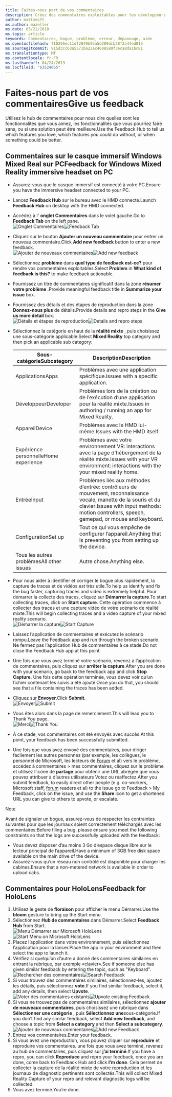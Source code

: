 ```yaml
---
title: Faites-nous part de vos commentaires
description: Créez des commentaires exploitables pour les développeurs HoloLens et Windows Mixed Reality à l’aide du Hub de commentaires.
author: mattzmsft
ms.author: mazeller
ms.date: 03/21/2018
ms.topic: article
keywords: Commentaires, bogue, problème, erreur, dépannage, aide
ms.openlocfilehash: 710256ec11df2849b93a5d289dcb28f2a44ed815
ms.sourcegitcommit: 915d3cc63a5571ba22ac4608589f3eca8da1bc81
ms.translationtype: MT
ms.contentlocale: fr-FR
ms.lasthandoff: 04/24/2019
ms.locfileid: "63524665"
---
```

# <a name="give-us-feedback"></a><span data-ttu-id="9f7a4-104">Faites-nous part de vos commentaires</span><span class="sxs-lookup"><span data-stu-id="9f7a4-104">Give us feedback</span></span>

<span data-ttu-id="9f7a4-105">Utilisez le hub de commentaires pour nous dire quelles sont les fonctionnalités que vous aimez, les fonctionnalités que vous pourriez faire sans, ou si une solution peut être meilleure.</span><span class="sxs-lookup"><span data-stu-id="9f7a4-105">Use the Feedback Hub to tell us which features you love, which features you could do without, or when something could be better.</span></span>

## <a name="feedback-for-windows-mixed-reality-immersive-headset-on-pc"></a><span data-ttu-id="9f7a4-106">Commentaires sur le casque immersif Windows Mixed Real sur PC</span><span class="sxs-lookup"><span data-stu-id="9f7a4-106">Feedback for Windows Mixed Reality immersive headset on PC</span></span>

* <span data-ttu-id="9f7a4-107">Assurez-vous que le casque immersif est connecté à votre PC.</span><span class="sxs-lookup"><span data-stu-id="9f7a4-107">Ensure you have the immersive headset connected to your PC.</span></span>
* <span data-ttu-id="9f7a4-108">Lancez **Feedback Hub** sur le bureau avec le HMD connecté.</span><span class="sxs-lookup"><span data-stu-id="9f7a4-108">Launch **Feedback Hub** on desktop with the HMD connected.</span></span>
* <span data-ttu-id="9f7a4-109">Accédez à l' **onglet Commentaires** dans le volet gauche.</span><span class="sxs-lookup"><span data-stu-id="9f7a4-109">Go to **Feedback Tab** on the left pane.</span></span> <br>
  <span data-ttu-id="9f7a4-110">![Onglet Commentaires](images/feedback1-600px.png)</span><span class="sxs-lookup"><span data-stu-id="9f7a4-110">![Feedback Tab](images/feedback1-600px.png)</span></span>
* <span data-ttu-id="9f7a4-111">Cliquez sur le bouton **Ajouter un nouveau commentaire** pour entrer un nouveau commentaire.</span><span class="sxs-lookup"><span data-stu-id="9f7a4-111">Click **Add new feedback** button to enter a new feedback.</span></span><br>
  <span data-ttu-id="9f7a4-112">![Ajouter de nouveaux commentaires](images/feedback2-600px.png)</span><span class="sxs-lookup"><span data-stu-id="9f7a4-112">![Add new feedback](images/feedback2-600px.png)</span></span>
* <span data-ttu-id="9f7a4-113">Sélectionnez **problème** dans **quel type de feedback est-ce?** pour rendre vos commentaires exploitables.</span><span class="sxs-lookup"><span data-stu-id="9f7a4-113">Select **Problem** in **What kind of feedback is this?** to make feedback actionable.</span></span>
* <span data-ttu-id="9f7a4-114">Fournissez un titre de commentaires significatif dans la zone **résumer votre problème** .</span><span class="sxs-lookup"><span data-stu-id="9f7a4-114">Provide meaningful feedback title in **Summarize your issue** box.</span></span>
* <span data-ttu-id="9f7a4-115">Fournissez des détails et des étapes de reproduction dans la zone **Donnez-nous plus** de détails.</span><span class="sxs-lookup"><span data-stu-id="9f7a4-115">Provide details and repro steps in the **Give us more detail** box.</span></span><br>
  <span data-ttu-id="9f7a4-116">![Détails et étapes de reproduction](images/feedback3-600px.png)</span><span class="sxs-lookup"><span data-stu-id="9f7a4-116">![Details and repro steps](images/feedback3-600px.png)</span></span>
* <span data-ttu-id="9f7a4-117">Sélectionnez la catégorie en haut de la **réalité mixte** , puis choisissez une sous-catégorie applicable:</span><span class="sxs-lookup"><span data-stu-id="9f7a4-117">Select **Mixed Reality** top category and then pick an applicable sub category:</span></span>

  |  <span data-ttu-id="9f7a4-118">Sous-catégorie</span><span class="sxs-lookup"><span data-stu-id="9f7a4-118">Subcategory</span></span>  |  <span data-ttu-id="9f7a4-119">Description</span><span class="sxs-lookup"><span data-stu-id="9f7a4-119">Description</span></span> | 
  |----------|----------|
  |  <span data-ttu-id="9f7a4-120">Applications</span><span class="sxs-lookup"><span data-stu-id="9f7a4-120">Apps</span></span>  |  <span data-ttu-id="9f7a4-121">Problèmes avec une application spécifique.</span><span class="sxs-lookup"><span data-stu-id="9f7a4-121">Issues with a specific application.</span></span> | 
  |  <span data-ttu-id="9f7a4-122">Développeur</span><span class="sxs-lookup"><span data-stu-id="9f7a4-122">Developer</span></span>  |  <span data-ttu-id="9f7a4-123">Problèmes lors de la création ou de l’exécution d’une application pour la réalité mixte.</span><span class="sxs-lookup"><span data-stu-id="9f7a4-123">Issues in authoring / running an app for Mixed Reality.</span></span> | 
  |  <span data-ttu-id="9f7a4-124">Appareil</span><span class="sxs-lookup"><span data-stu-id="9f7a4-124">Device</span></span>  |  <span data-ttu-id="9f7a4-125">Problèmes avec le HMD lui-même.</span><span class="sxs-lookup"><span data-stu-id="9f7a4-125">Issues with the HMD itself.</span></span> | 
  |  <span data-ttu-id="9f7a4-126">Expérience personnelle</span><span class="sxs-lookup"><span data-stu-id="9f7a4-126">Home experience</span></span>  |  <span data-ttu-id="9f7a4-127">Problèmes avec votre environnement VR: interactions avec la page d’hébergement de la réalité mixte.</span><span class="sxs-lookup"><span data-stu-id="9f7a4-127">Issues with your VR environment: interactions with the your mixed reality home.</span></span> | 
  |  <span data-ttu-id="9f7a4-128">Entrée</span><span class="sxs-lookup"><span data-stu-id="9f7a4-128">Input</span></span>  |  <span data-ttu-id="9f7a4-129">Problèmes liés aux méthodes d’entrée: contrôleurs de mouvement, reconnaissance vocale, manette de la souris et du clavier.</span><span class="sxs-lookup"><span data-stu-id="9f7a4-129">Issues with input methods: motion controllers, speech, gamepad, or mouse and keyboard.</span></span> | 
  |  <span data-ttu-id="9f7a4-130">Configuration</span><span class="sxs-lookup"><span data-stu-id="9f7a4-130">Set up</span></span>  |  <span data-ttu-id="9f7a4-131">Tout ce qui vous empêche de configurer l’appareil.</span><span class="sxs-lookup"><span data-stu-id="9f7a4-131">Anything that is preventing you from setting up the device.</span></span> | 
  |  <span data-ttu-id="9f7a4-132">Tous les autres problèmes</span><span class="sxs-lookup"><span data-stu-id="9f7a4-132">All other issues</span></span>  |  <span data-ttu-id="9f7a4-133">Autre chose.</span><span class="sxs-lookup"><span data-stu-id="9f7a4-133">Anything else.</span></span> |
  
* <span data-ttu-id="9f7a4-134">Pour nous aider à identifier et corriger le bogue plus rapidement, la capture de traces et de vidéos est très utile.</span><span class="sxs-lookup"><span data-stu-id="9f7a4-134">To help us identify and fix the bug faster, capturing traces and video is extremely helpful.</span></span> <span data-ttu-id="9f7a4-135">Pour démarrer la collecte des traces, cliquez sur **Démarrer la capture**.</span><span class="sxs-lookup"><span data-stu-id="9f7a4-135">To start collecting traces, click on **Start capture**.</span></span> <span data-ttu-id="9f7a4-136">Cette opération commence à collecter des traces et une capture vidéo de votre scénario de réalité mixte.</span><span class="sxs-lookup"><span data-stu-id="9f7a4-136">This will begin collecting traces and a video capture of your mixed reality scenario.</span></span><br>
  <span data-ttu-id="9f7a4-137">![Démarrer la capture](images/feedback4-600px.png)</span><span class="sxs-lookup"><span data-stu-id="9f7a4-137">![Start Capture](images/feedback4-600px.png)</span></span>
* <span data-ttu-id="9f7a4-138">Laissez l’application de commentaires et exécutez le scénario rompu.</span><span class="sxs-lookup"><span data-stu-id="9f7a4-138">Leave the Feedback app and run through the broken scenario.</span></span> <span data-ttu-id="9f7a4-139">Ne fermez pas l’application Hub de commentaires à ce stade.</span><span class="sxs-lookup"><span data-stu-id="9f7a4-139">Do not close the Feedback Hub app at this point.</span></span>
* <span data-ttu-id="9f7a4-140">Une fois que vous avez terminé votre scénario, revenez à l’application de commentaires, puis cliquez sur **arrêter la capture**.</span><span class="sxs-lookup"><span data-stu-id="9f7a4-140">After you are done with your scenario, go back to the feedback app and click **Stop Capture**.</span></span> <span data-ttu-id="9f7a4-141">Une fois cette opération terminée, vous devez voir qu’un fichier contenant les suivis a été ajouté.</span><span class="sxs-lookup"><span data-stu-id="9f7a4-141">Once you do that, you should see that a file containing the traces has been added.</span></span>
* <span data-ttu-id="9f7a4-142">Cliquez sur **Envoyer**.</span><span class="sxs-lookup"><span data-stu-id="9f7a4-142">Click **Submit**.</span></span><br>
  <span data-ttu-id="9f7a4-143">![Envoyer](images/feedback5-600px.png)</span><span class="sxs-lookup"><span data-stu-id="9f7a4-143">![Submit](images/feedback5-600px.png)</span></span>
* <span data-ttu-id="9f7a4-144">Vous êtes alors dans la page de remerciement.</span><span class="sxs-lookup"><span data-stu-id="9f7a4-144">This will lead you to Thank You page.</span></span><br>
  <span data-ttu-id="9f7a4-145">![Merci](images/feedback6-600px.png)</span><span class="sxs-lookup"><span data-stu-id="9f7a4-145">![Thank You](images/feedback6-600px.png)</span></span>
* <span data-ttu-id="9f7a4-146">À ce stade, vos commentaires ont été envoyés avec succès.</span><span class="sxs-lookup"><span data-stu-id="9f7a4-146">At this point, your feedback has been successfully submitted.</span></span>
* <span data-ttu-id="9f7a4-147">Une fois que vous avez envoyé des commentaires, pour diriger facilement les autres personnes (par exemple, les collègues, le personnel de Microsoft, les lecteurs de [Forum](https://forums.hololens.com/) et al) vers le problème, accédez à commentaires > mes commentaires, cliquez sur le problème et utilisez l’icône de **partage** pour obtenir une URL abrégée que vous pouvez attribuer à d’autres utilisateurs Votez ou réaffectez.</span><span class="sxs-lookup"><span data-stu-id="9f7a4-147">After you submit feedback, to easily direct other people (e.g. co-workers, Microsoft staff, [forum](https://forums.hololens.com/) readers et al) to the issue go to Feedback > My Feedback, click on the issue, and use the **Share** icon to get a shortened URL you can give to others to upvote, or escalate.</span></span>

>[!NOTE]
><span data-ttu-id="9f7a4-148">Avant de signaler un bogue, assurez-vous de respecter les contraintes suivantes pour que les journaux soient correctement téléchargés avec les commentaires:</span><span class="sxs-lookup"><span data-stu-id="9f7a4-148">Before filing a bug, please ensure you meet the following constraints so that the logs are successfully uploaded with the feedback:</span></span>
> - <span data-ttu-id="9f7a4-149">Vous devez disposer d’au moins 3 Go d’espace disque libre sur le lecteur principal de l’appareil.</span><span class="sxs-lookup"><span data-stu-id="9f7a4-149">Have a minimum of 3GB free disk space available on the main drive of the device.</span></span>
> - <span data-ttu-id="9f7a4-150">Assurez-vous qu’un réseau non contrôlé est disponible pour charger les cabines.</span><span class="sxs-lookup"><span data-stu-id="9f7a4-150">Ensure that a non-metered network is available in order to upload cabs.</span></span>

## <a name="feedback-for-hololens"></a><span data-ttu-id="9f7a4-151">Commentaires pour HoloLens</span><span class="sxs-lookup"><span data-stu-id="9f7a4-151">Feedback for HoloLens</span></span>

1. <span data-ttu-id="9f7a4-152">Utilisez le geste de **floraison** pour afficher le menu Démarrer.</span><span class="sxs-lookup"><span data-stu-id="9f7a4-152">Use the **bloom** gesture to bring up the Start menu.</span></span>
2. <span data-ttu-id="9f7a4-153">Sélectionnez **Hub de commentaires** dans Démarrer.</span><span class="sxs-lookup"><span data-stu-id="9f7a4-153">Select **Feedback Hub** from Start.</span></span><br>
  <span data-ttu-id="9f7a4-154">![Menu Démarrer sur Microsoft HoloLens](images/startmenu.jpg)</span><span class="sxs-lookup"><span data-stu-id="9f7a4-154">![Start Menu on Microsoft HoloLens](images/startmenu.jpg)</span></span>
3. <span data-ttu-id="9f7a4-155">Placez l’application dans votre environnement, puis sélectionnez l’application pour la lancer.</span><span class="sxs-lookup"><span data-stu-id="9f7a4-155">Place the app in your environment and then select the app to launch it.</span></span>
4. <span data-ttu-id="9f7a4-156">Vérifiez si quelqu’un d’autre a donné des commentaires similaires en entrant la rubrique, par exemple «clavier».</span><span class="sxs-lookup"><span data-stu-id="9f7a4-156">See if someone else has given similar feedback by entering the topic, such as "Keyboard".</span></span><br>
  <span data-ttu-id="9f7a4-157">![Rechercher des commentaires](images/searchfeedback-500px.jpg)</span><span class="sxs-lookup"><span data-stu-id="9f7a4-157">![Search Feedback](images/searchfeedback-500px.jpg)</span></span>
5. <span data-ttu-id="9f7a4-158">Si vous trouvez des commentaires similaires, sélectionnez-les, ajoutez les détails, puis sélectionnez **vote**.</span><span class="sxs-lookup"><span data-stu-id="9f7a4-158">If you find similar feedback, select it, add any details, then select **Upvote**.</span></span><br>
  <span data-ttu-id="9f7a4-159">![Voter des commentaires existants](images/upvotefeedback-500px.jpg)</span><span class="sxs-lookup"><span data-stu-id="9f7a4-159">![Upvote existing Feedback](images/upvotefeedback-500px.jpg)</span></span>
6. <span data-ttu-id="9f7a4-160">Si vous ne trouvez pas de commentaires similaires, sélectionnez **ajouter de nouveaux commentaires**, puis choisissez une rubrique dans **Sélectionner une catégorie** , puis **Sélectionnez une**sous-catégorie.</span><span class="sxs-lookup"><span data-stu-id="9f7a4-160">If you don’t find any similar feedback, select **Add new feedback**, and choose a topic from **Select a category** and then **Select a subcategory**.</span></span><br>
  <span data-ttu-id="9f7a4-161">![Ajouter de nouveaux commentaires](images/addnewfeedback-500px.jpg)</span><span class="sxs-lookup"><span data-stu-id="9f7a4-161">![Add new Feedback](images/addnewfeedback-500px.jpg)</span></span>
7. <span data-ttu-id="9f7a4-162">Entrez vos commentaires.</span><span class="sxs-lookup"><span data-stu-id="9f7a4-162">Enter your feedback.</span></span>
8. <span data-ttu-id="9f7a4-163">Si vous avez une reproduction, vous pouvez cliquer sur **reproduire** et reproduire vos commentaires. une fois que vous avez terminé, revenez au hub de commentaires, puis cliquez sur **j’ai terminé**.</span><span class="sxs-lookup"><span data-stu-id="9f7a4-163">If you have a repro, you can click **Reproduce** and repro your feedback, once you are done, come back to Feedback Hub and click **I’m done**.</span></span> <span data-ttu-id="9f7a4-164">Cela permet de collecter la capture de la réalité mixte de votre reproduction et les journaux de diagnostic pertinents sont collectés.</span><span class="sxs-lookup"><span data-stu-id="9f7a4-164">This will collect Mixed Reality Capture of your repro and relevant diagnostic logs will be collected.</span></span>
9. <span data-ttu-id="9f7a4-165">Vous avez terminé.</span><span class="sxs-lookup"><span data-stu-id="9f7a4-165">You’re done.</span></span>
